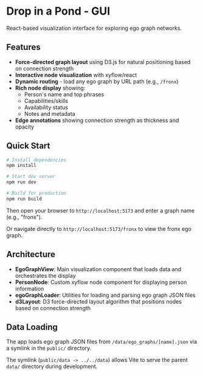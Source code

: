 # Drop in a Pond - GUI

React-based visualization interface for exploring ego graph networks.

## Features

- **Force-directed graph layout** using D3.js for natural positioning based on connection strength
- **Interactive node visualization** with xyflow/react
- **Dynamic routing** - load any ego graph by URL path (e.g., `/fronx`)
- **Rich node display** showing:
  - Person's name and top phrases
  - Capabilities/skills
  - Availability status
  - Notes and metadata
- **Edge annotations** showing connection strength as thickness and opacity

## Quick Start

```bash
# Install dependencies
npm install

# Start dev server
npm run dev

# Build for production
npm run build
```

Then open your browser to `http://localhost:5173` and enter a graph name (e.g., "fronx").

Or navigate directly to `http://localhost:5173/fronx` to view the fronx ego graph.

## Architecture

- **EgoGraphView**: Main visualization component that loads data and orchestrates the display
- **PersonNode**: Custom xyflow node component for displaying person information
- **egoGraphLoader**: Utilities for loading and parsing ego graph JSON files
- **d3Layout**: D3 force-directed layout algorithm that positions nodes based on connection strength

## Data Loading

The app loads ego graph JSON files from `/data/ego_graphs/[name].json` via a symlink in the `public/` directory.

The symlink (`public/data -> ../../data`) allows Vite to serve the parent `data/` directory during development.
